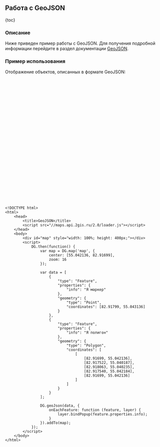 ## Работа с GeoJSON

{toc}

### Описание

Ниже приведен пример работы с GeoJSON. Для получения подробной информации перейдите в раздел документации
<a href="/doc/maps/ru/manual/other-layers#dggeojson">GeoJSON</a>.

### Пример использования

Отображение объектов, описанных в формате GeoJSON:

<script src="//maps.api.2gis.ru/2.0/loader.js"></script>
<div id="map" style="width: 100%; height: 400px;"></div>
<script>
    DG.then(function() {
        var map = DG.map('map', {
            center: [55.042136, 82.91699],
            zoom: 16
        });

        var data = [
            {
                "type": "Feature",
                "properties": {
                    "info": "Я маркер"
                },
                "geometry": {
                    "type": "Point",
                    "coordinates": [82.91799, 55.043136]
                }
            },
            {
                "type": "Feature",
                "properties": {
                    "info": "Я полигон"
                },
                "geometry": {
                    "type": "Polygon",
                    "coordinates": [
                        [
                            [82.91699, 55.042136],
                            [82.917522, 55.040187],
                            [82.918063, 55.040235],
                            [82.917540, 55.042184],
                            [82.91699, 55.042136]
                        ]
                    ]
                }
            }
        ];

        DG.geoJson(data, {
            onEachFeature: function (feature, layer) {
                layer.bindPopup(feature.properties.info);
            }
        }).addTo(map);
    });
</script>

    <!DOCTYPE html>
    <html>
        <head>
            <title>GeoJSON</title>
            <script src="//maps.api.2gis.ru/2.0/loader.js"></script>
        </head>
        <body>
            <div id="map" style="width: 100%; height: 400px;"></div>
            <script>
                DG.then(function() {
                    var map = DG.map('map', {
                        center: [55.042136, 82.91699],
                        zoom: 16
                    });

                    var data = [
                        {
                            "type": "Feature",
                            "properties": {
                                "info": "Я маркер"
                            },
                            "geometry": {
                                "type": "Point",
                                "coordinates": [82.91799, 55.043136]
                            }
                        },
                        {
                            "type": "Feature",
                            "properties": {
                                "info": "Я полигон"
                            },
                            "geometry": {
                                "type": "Polygon",
                                "coordinates": [
                                    [
                                        [82.91699, 55.042136],
                                        [82.917522, 55.040187],
                                        [82.918063, 55.040235],
                                        [82.917540, 55.042184],
                                        [82.91699, 55.042136]
                                    ]
                                ]
                            }
                        }
                    ];

                    DG.geoJson(data, {
                        onEachFeature: function (feature, layer) {
                            layer.bindPopup(feature.properties.info);
                        }
                    }).addTo(map);
                });
            </script>
        </body>
    </html>
